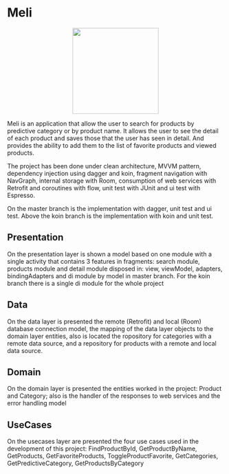 # Meli

<p align="center">
  <img src="https://imgur.com/a/AJ7AyIq" width="200" />
</p>

Meli is an application that allow the user to search for products by predictive category or by product name. It allows the user to see the detail of each product and saves those that the user has seen in detail. And provides the ability to add them to the list of favorite products and viewed products.

The project has been done under clean architecture, MVVM pattern, dependency injection using dagger and koin, fragment navigation with NavGraph, internal storage with Room, consumption of web services with Retrofit and coroutines with flow, unit test with JUnit and ui test with Espresso.

On the master branch is the implementation with dagger, unit test and ui test.
Above the koin branch is the implementation with koin and unit test.

## Presentation
On the presentation layer is shown a model based on one module with a single activity that contains 3 features in fragments: search module, products module and detail module disposed in: view, viewModel, adapters, bindingAdapters and di module by model in master branch. For the koin branch there is a single di module for the whole project

## Data
On the data layer is presented the remote (Retrofit) and local (Room) database connection model, the mapping of the data layer objects to the domain layer entities, also is located the ropository for categories with a remote data source, and a repository for products with a remote and local data source.

## Domain
On the domain layer is presented the entities worked in the project: Product and Category; also is the handler of the responses to web services and the error handling model

## UseCases
On the usecases layer are presented the four use cases used in the development of this project: FindProductById, GetProductByName, GetProducts, GetFavoriteProducts, ToggleProductFavorite, GetCategories, GetPredictiveCategory, GetProductsByCategory
